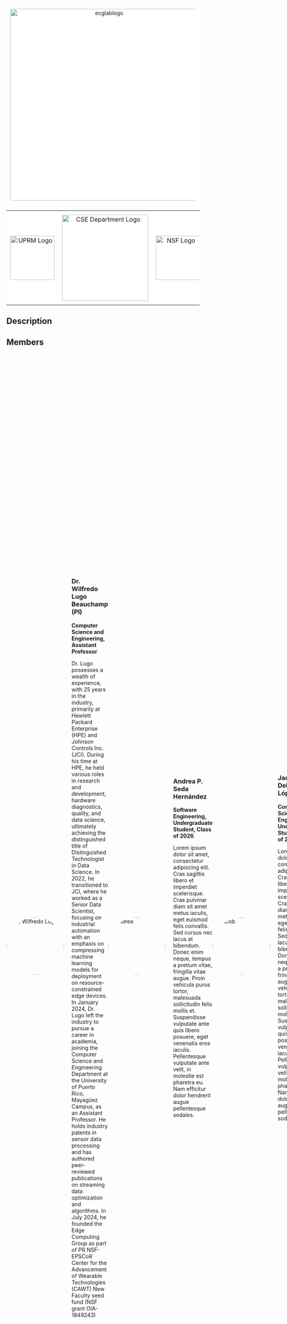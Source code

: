 
<div align="center" style="background-color: white; padding: 10px;">
  <img alt="ecglablogo" src="https://github.com/user-attachments/assets/83041fc5-3622-4718-9a1d-0ded8582b8b9" width="500">
</div>

<table align="center" style="background-color: white; border-collapse: collapse;">
  <tr>
    <td align="center" style="padding: 10px; border: none;">
      <img src="https://www.uprm.edu/wdt/resources/seal-rum-uprm-1280x1280px.png" alt="UPRM Logo" width="115">
    </td>
    <td align="center" style="padding: 10px; border: none;">
      <img src="https://www.uprm.edu/cse/wp-content/uploads/sites/153/2023/06/logo-cse-150.png" alt="CSE Department Logo" width="225">
    </td>
    <td align="center" style="padding: 10px; border: none;">
      <img src="https://upload.wikimedia.org/wikipedia/commons/thumb/7/7e/NSF_logo.png/1019px-NSF_logo.png" alt="NSF Logo" width="115">
    </td>
    <td align="center" style="padding: 10px; border: none;">
      <img src="https://github.com/user-attachments/assets/278d7f70-5f98-45ce-a567-ac63844fe488" alt="EPSCoR Logo" width="225">
    </td>
    <td align="center" style="padding: 10px; border: none;">
      <img src="https://github.com/user-attachments/assets/d98412ac-d2d3-4bcd-96df-d73d4bfebbfb" alt="CAWT Logo" width="225">
    </td>
  </tr>
</table>

## Description
<!-- Give a short description on what your project accomplishes and what tools it uses. In addition, you can drop screenshots directly into your README file to add them to your README. Take these from your presentations. -->

## Members
<!-- Alternating layout with picture and information -->

<div style="display: flex; align-items: center; margin-bottom: 20px;">
  <img src="https://www.uprm.edu/cse/wp-content/uploads/sites/153/2024/06/Wilfredo-Lugo-Picture-scaled-e1718307936332.jpg" alt="Dr. Wilfredo Lugo" style="width: 150px; border-radius: 50%; margin-right: 20px;">
  <div>
    <h3>Dr. Wilfredo Lugo Beauchamp (PI)</h3>
    <p><strong>Computer Science and Engineering, Assistant Professor</strong></p>
    <p>Dr. Lugo possesses a wealth of experience, with 25 years in the industry, primarily at Hewlett Packard Enterprise (HPE) and Johnson Controls Inc. (JCI). During his time at HPE, he held various roles in research and development, hardware diagnostics, quality, and data science, ultimately achieving the distinguished title of Distinguished Technologist in Data Science. In 2022, he transitioned to JCI, where he worked as a Senior Data Scientist, focusing on industrial automation with an emphasis on compressing machine learning models for deployment on resource-constrained edge devices. In January 2024, Dr. Lugo left the industry to pursue a career in academia, joining the Computer Science and Engineering Department at the University of Puerto Rico, Mayagüez Campus, as an Assistant Professor. He holds industry patents in sensor data processing and has authored peer-reviewed publications on streaming data optimization and algorithms. In July 2024, he founded the Edge Computing Group as part of PR NSF-EPSCoR Center for the Advancement of Wearable Technologies (CAWT) New Faculty seed fund (NSF grant OIA-1849243)</p>
  </div>

  <img src="https://media.licdn.com/dms/image/D4E03AQFuCtM4-00Q7Q/profile-displayphoto-shrink_200_200/0/1676632469166?e=2147483647&v=beta&t=DLWzjPRgSlRkFJqO8D1bfE7wF6ceG9H9OoxkwAKjAg0" alt="Andrea" style="width: 150px; border-radius: 50%; margin-right: 20px;">
  <div>
    <h3>Andrea P. Seda Hernández</h3>
    <p><strong>Software Engineering, Undergraduate Student, Class of 2026</strong></p>
    <p>Lorem ipsum dolor sit amet, consectetur adipiscing elit. Cras sagittis libero et imperdiet scelerisque. Cras pulvinar diam sit amet metus iaculis, eget euismod felis convallis. Sed cursus nec lacus at bibendum. Donec enim neque, tempus a pretium vitae, fringilla vitae augue. Proin vehicula purus tortor, malesuada sollicitudin felis mollis et. Suspendisse vulputate ante quis libero posuere, eget venenatis eros iaculis. Pellentesque vulputate ante velit, in molestie est pharetra eu. Nam efficitur dolor hendrerit augue pellentesque sodales.</p>
  </div>

<img src="https://media.licdn.com/dms/image/D4E03AQGFoam-AIdrRg/profile-displayphoto-shrink_200_200/0/1684609929384?e=2147483647&v=beta&t=aTscpKY0hBpDDuDJGNWxkbafIli0IsuK8rdJywJSZNQ" alt="Jacob" style="width: 150px; border-radius: 50%; margin-right: 20px;">
  <div>
    <h3>Jacob M. Delgado López</h3>
    <p><strong>Computer Science and Engineering, Undergraduate Student, Class of 2025</strong></p>
    <p>Lorem ipsum dolor sit amet, consectetur adipiscing elit. Cras sagittis libero et imperdiet scelerisque. Cras pulvinar diam sit amet metus iaculis, eget euismod felis convallis. Sed cursus nec lacus at bibendum. Donec enim neque, tempus a pretium vitae, fringilla vitae augue. Proin vehicula purus tortor, malesuada sollicitudin felis mollis et. Suspendisse vulputate ante quis libero posuere, eget venenatis eros iaculis. Pellentesque vulputate ante velit, in molestie est pharetra eu. Nam efficitur dolor hendrerit augue pellentesque sodales.</p>
  </div>

<img src="https://media.licdn.com/dms/image/v2/D4E03AQGsDXoe1ZwuzQ/profile-displayphoto-shrink_800_800/profile-displayphoto-shrink_800_800/0/1727435969911?e=1732752000&v=beta&t=q_ddkluVoqrHvobLLgEdGy4R_eRPDFa_qJIIfL_QLrQ" alt="Juan" style="width: 150px; border-radius: 50%; margin-right: 20px;">
  <div>
    <h3>Juan D. Guadalupe Rosado</h3>
    <p><strong>Software Engineering, Undergraduate Student, Class of 2026</strong></p>
    <p>Lorem ipsum dolor sit amet, consectetur adipiscing elit. Cras sagittis libero et imperdiet scelerisque. Cras pulvinar diam sit amet metus iaculis, eget euismod felis convallis. Sed cursus nec lacus at bibendum. Donec enim neque, tempus a pretium vitae, fringilla vitae augue. Proin vehicula purus tortor, malesuada sollicitudin felis mollis et. Suspendisse vulputate ante quis libero posuere, eget venenatis eros iaculis. Pellentesque vulputate ante velit, in molestie est pharetra eu. Nam efficitur dolor hendrerit augue pellentesque sodales.</p>
  </div>

<img src="https://media.licdn.com/dms/image/D4E03AQGlHYGnBswRhw/profile-displayphoto-shrink_200_200/0/1710713931959?e=2147483647&v=beta&t=qRLt9phflIgL3AT5rVi7EOMPq9U8z3-39SxwojGGfm0" alt="Miguel" style="width: 150px; border-radius: 50%; margin-right: 20px;">
  <div>
    <h3>Miguel Giboyeaux Camilo</h3>
    <p><strong>Software Engineering, Undergraduate Student, Class of 2026</strong></p>
    <p>Lorem ipsum dolor sit amet, consectetur adipiscing elit. Cras sagittis libero et imperdiet scelerisque. Cras pulvinar diam sit amet metus iaculis, eget euismod felis convallis. Sed cursus nec lacus at bibendum. Donec enim neque, tempus a pretium vitae, fringilla vitae augue. Proin vehicula purus tortor, malesuada sollicitudin felis mollis et. Suspendisse vulputate ante quis libero posuere, eget venenatis eros iaculis. Pellentesque vulputate ante velit, in molestie est pharetra eu. Nam efficitur dolor hendrerit augue pellentesque sodales.</p>
  </div>

<img src="https://github.com/user-attachments/assets/25785ea7-5b78-4378-819b-160783413d66" alt="Sebastián" style="width: 150px; border-radius: 50%; margin-right: 20px;">
  <div>
    <h3>Sebastián A. Cruz Romero</h3>
    <p><strong>Computer Science and Engineering, Undergraduate Student, Class of 2025</strong></p>
    <p>Sebastián joined the Edge Computing Group through the NSF-EPSCoR Center for the Advancement of Wearable Technologies (CAWT) Undergraduate Research Fall Internship 2024. Sebastián is adamant about pursuing a career in Computational Biology to understand how biological mechanisms affect the development of diseases, specifically genetic disorders that affect Puerto Ricans the most. (diabetes, cardiovascular, neurodegenerative, etc.) He works with developing Deep Learning models to detect anemia through the interior part of the eyelid whilst making them efficient in resource-limited environments through edge devices. Also, he enjoys brewing coffee and going to the beach whenever he wants a break from science.</p>
  </div>

## Publications

## Projects

- **Project 1: Model Compression Engine for Wearable Devices on Skin Cancer** (*NSF Award #*)
- Description: When it comes to saving a person's life, early detection of illnesses can make the difference between life and death. Machine learning models can be of great help in this case, but their complexity scales with their effectiveness, limiting the types of devices that can run said models. Our objective with this project is to develop a compact model that is capable of running in edge devices while maintaining an acceptable level of accuracy when it comes to detecting skin cancer. We seek to achieve this via a technique called transfer learning, where we take a reliable model that has shown to be effective in other areas, MobileNet V2 in our case, and we modify and train its outer layers so that it is capable of classifying pictures of a patient afflicted with skin cancer.
  - Team: Andrea, Jacob, Juan, Miguel, Harry (Volunteer)
  - [Link to project repository](link-to-repository)
  
- **Project 2: Addressing Memory Consumption in Edge Devices through Data Quantization** (NSF Award OIA-1849243)
  - Description: In Puerto Rico, frequent natural disasters disrupt healthcare systems, making it essential to develop diagnostic tools that work without relying on central networks. Our project focuses on optimizing deep learning models by reducing their memory and computational demands, allowing them to run efficiently on portable devices. We aim to do this through quantization, essentially converting 32-bit data to 8-bit, significantly cutting memory usage.

    This approach will be applied to a biomedical case of anemia detection through conjunctiva pallor analysis. By using lightweight models, we hope to create effective, low-power diagnostic tools that can function in areas with limited infrastructure, improving healthcare access during emergencies.
  - Team: Sebastián A.
  - [Link to project repository](link-to-repository)
  
- **Project 3: Computer Vision for Real Time Monkeypox Diagnosis on Embedded Systems** (*Capstone Project*)
  - Description: Brief description of the project.
  - Team: Jacob, Ricardo (Capstone), Sebastián E.(Capstone)
  - [Link to project repository](link-to-repository)

---

## Contact

For more information, please contact Dr. Wilfredo E. Lugo-Beauchamp at [wilfredo.lugo1@upr.edu].
